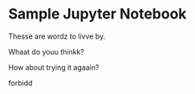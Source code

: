 # Sample Jupyter Notebook

Thesse are wordz to livve by.

Whaat do youu thinkk?

How about trying it agaain?

forbidd

